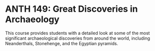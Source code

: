 # ANTH 149: Great Discoveries in Archaeology

This course provides students with a detailed look at some of the most significant archaeological discoveries from around the world, including Neanderthals, Stonehenge, and the Egyptian pyramids.